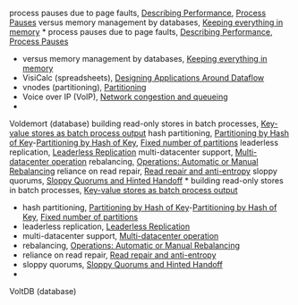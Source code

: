 process pauses due to page faults, [Describing Performance](ch01.html#idm140605785963200), [Process Pauses](ch08.html#idm140605760507440)
versus memory management by databases, [Keeping everything in memory](ch03.html#idm140605777974416) * process pauses due to page faults, [Describing Performance](ch01.html#idm140605785963200), [Process Pauses](ch08.html#idm140605760507440)
* versus memory management by databases, [Keeping everything in memory](ch03.html#idm140605777974416)
* VisiCalc (spreadsheets), [Designing Applications Around Dataflow](ch12.html#idm140605755669168)
* vnodes (partitioning), [Partitioning](ch06.html#idm140605775392496)
* Voice over IP (VoIP), [Network congestion and queueing](ch08.html#idm140605760955664)
* 
Voldemort (database) building read-only stores in batch processes, [Key-value stores as batch process output](ch10.html#idm140605757868448)
hash partitioning, [Partitioning by Hash of Key](ch06.html#ix_voldemorthash)-[Partitioning by Hash of Key](ch06.html#idm140605775273792), [Fixed number of partitions](ch06.html#idm140605775102912)
leaderless replication, [Leaderless Replication](ch05.html#idm140605775811760)
multi-datacenter support, [Multi-datacenter operation](ch05.html#idm140605775619808)
rebalancing, [Operations: Automatic or Manual Rebalancing](ch06.html#idm140605775041824)
reliance on read repair, [Read repair and anti-entropy](ch05.html#idm140605775778272)
sloppy quorums, [Sloppy Quorums and Hinted Handoff](ch05.html#idm140605775633664) * building read-only stores in batch processes, [Key-value stores as batch process output](ch10.html#idm140605757868448)
* hash partitioning, [Partitioning by Hash of Key](ch06.html#ix_voldemorthash)-[Partitioning by Hash of Key](ch06.html#idm140605775273792), [Fixed number of partitions](ch06.html#idm140605775102912)
* leaderless replication, [Leaderless Replication](ch05.html#idm140605775811760)
* multi-datacenter support, [Multi-datacenter operation](ch05.html#idm140605775619808)
* rebalancing, [Operations: Automatic or Manual Rebalancing](ch06.html#idm140605775041824)
* reliance on read repair, [Read repair and anti-entropy](ch05.html#idm140605775778272)
* sloppy quorums, [Sloppy Quorums and Hinted Handoff](ch05.html#idm140605775633664)
* 
VoltDB (database)